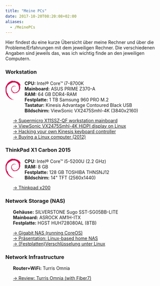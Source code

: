 ```yaml
---
title: "Meine PCs"
date: 2017-10-20T08:20:08+02:00
aliases:
  - /MeinePCs
---
```


<p>
Hier findest du eine kurze Übersicht über meine Rechner und über die
Probleme/Erfahrungen mit dem jeweiligen Rechner. Die verschiedenen Angaben
sind jeweils das, was ich wichtig finde an den jeweiligen Computern.
</p>

<h3>Workstation</h3>

<img src="/debian.svg" width="48" height="60" align="left" alt="Debian">
<ul style="list-style-type: none; padding-left: 60px">
<li><strong>CPU:</strong> Intel® Core™ i7-8700K</li>
<li><strong>Mainboard:</strong> ASUS PRIME Z370-A</li>
<li><strong>RAM:</strong> 64 GB DDR4-RAM</li>
<li><strong>Festplatte:</strong> 1 TB Samsung 960 PRO M.2</li>
<li><strong>Tastatur:</strong> Kinesis Advantage Contoured Black USB</li>
<li><strong>Bildschirm:</strong> ViewSonic VX2475Smhl-4K (3840x2160)</li>
</ul>

<ul style="list-style-type: none">

<li>
<a href="/Artikel/supermicro_x11ssz-qf_workstation_mainboard" title="Supermicro
X11SSZ-QF workstation mainboard">→ Supermicro X11SSZ-QF workstation
mainboard</a>
</li>
<li>
<a href="/Artikel/viewsonic_vx2475smhl_4k_linux/" title="ViewSonic
VX2475Smhl-4K HiDPI display on Linux">→ ViewSonic VX2475Smhl-4K HiDPI display
on Linux</a>
</li>
<li>
<a href="/Artikel/kinesis_custom_controller" title="Hacking your own Kinesis
keyboard controller">→ Hacking your own Kinesis keyboard controller</a>
</li>
<li>
<a href="/Artikel/buying_linux_computer_2012" title="Buying a Linux computer
(2012)">→ Buying a Linux computer (2012)</a>
</li>
</ul>

<h3>ThinkPad X1 Carbon 2015</h3>

<img src="/debian.svg" width="48" height="60" align="left" alt="Debian">
<ul style="list-style-type: none; padding-left: 60px">
<li><strong>CPU:</strong> Intel® Core™ i5-5200U (2.2 GHz)</li>
<li><strong>RAM:</strong> 8 GB</li>
<li><strong>Festplatte:</strong> 128 GB TOSHIBA THNSNJ12</li>
<li><strong>Bildschirm:</strong> 14" TFT (2560x1440)</li>
</ul>

<ul style="list-style-type: none">
<li>
<a href="/Artikel/x200" title="Thinkpad x200">
→ Thinkpad x200</a>
</li>
</ul>

<h3>Network Storage (NAS)</h3>
<ul style="list-style-type: none">

<li><strong>Gehäuse:</strong> SILVERSTONE Sugo SST-SG05BB-LITE</li>
<li><strong>Mainboard:</strong> ASROCK AM1H-ITX</li>
<li><strong>Festplatte:</strong> HGST HUH728080AL (8TB)</li>
</ul>
<ul style="list-style-type: none">
<li>
<a href="/Artikel/gigabit-nas-coreos">→ Gigabit NAS (running CoreOS)</a>
</li>
<a
href="https://media.ccc.de/browse/conferences/gpn/gpn14/gpn14_-_5801_-_de_-_studio_-_201406202130_-_linux-based_home_nas_-_secure.html"
title="Präsentation: Linux-based home NAS">
→ Präsentation: Linux-based home NAS</a>
</li>
<li>
<a href="/Artikel/Festplattenverschluesselung_unter_Linux"
title="(Festplatten)Verschlüsselung unter Linux">
→ (Festplatten)Verschlüsselung unter Linux</a>
</li>
</ul>

<h3>Network Infrastructure</h3>
<ul style="list-style-type: none">

<li><strong>Router+WiFi:</strong> Turris Omnia</li>
</ul>
<ul style="list-style-type: none">
<li>
<a href="/Artikel/turris-omnia" title="Review: Turris Omnia (with Fiber7)">→ Review: Turris Omnia (with Fiber7)</a>
</li>
</ul>

